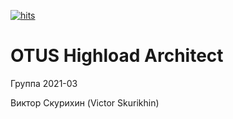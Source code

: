 [![hits](https://hits.deltapapa.io/github/vskurikhin/otus-highload-architect-2021-03-VSkurikhin.svg)](https://hits.deltapapa.io)

# OTUS Highload Architect

Группа 2021-03

Виктор Скурихин (Victor Skurikhin)

